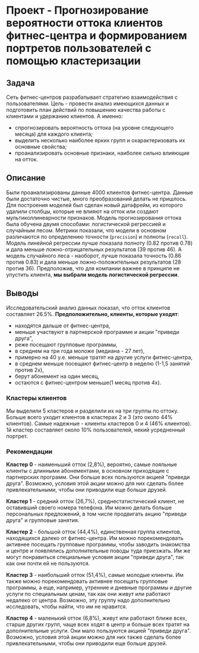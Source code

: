 # Проект - Прогнозирование вероятности оттока клиентов фитнес-центра и формированием портретов пользователей с помощью кластеризации

## Задача
Сеть фитнес-центров разрабатывает стратегию взаимодействия с пользователями. Цель - провести анализ имеющихся данных и подготовить план действий по повышению качества работы с клиентами и удержанию клиентов. А именно:
- cпрогнозировать вероятность оттока (на уровне следующего месяца) для каждого клиента;
- выделить несколько наиболее ярких групп и охарактеризовать их основные свойства;
- проанализировать основные признаки, наиболее сильно влияющие на отток.

## Описание
Были проанализированы данные 4000 клиентов фитнес-центра. Данные были достаточно чистые, много преобразований делать не пришлось. Для построения моделей был сделан новый датафрейм, из которого удалили столбцы, которые не влияют на отток или создают мультиколлинеарности признаков. Модель прогнозирования оттока была обучена двумя способами: логистической регрессией и случайным лесом. Метрики показали, что модели в основном различаются по определению точности (`precision`) и полноты (`recall`). Модель линейной регрессии лучше показала полноту (0.82 против 0.78) и дала меньше ложно-отрицательных результатов (39 против 46). А модель случайного леса - наоборот, лучше показала точность (0.86 против 0.83) и дала меньше ложно-положительных результатов (28 против 36). Предположив, что для компании важнее в принципе не упустить клиента, **мы выбрали модель логистической регрессии**. 

## Выводы
Исследовательский анализ данных показал, что отток клиентов составляет 26.5%. **Предположительно, клиенты, которые уходят**:
- находятся дальше от фитнес-центра,
- меньше участвуют в партнерской программе и акции "приведи друга",
- реже посещают групповые программы,
- в среднем на три года моложе (медиана - 27 лет),
- примерно на 40 у.е. меньше тратят на другие услуги фитнес-центра,
- в среднем меньше посещают фитнес-центр в неделю (1-1,5 занятий против 2х),
- берут абонемент на один месяц,
- остаются с фитнес-центром меньше(1 месяц против 4х).

### Кластеры клиентов
Мы выделили 5 кластеров и разделили их на три группы по оттоку. Больше всего уходит клиентов в кластерах 2 и 3 (это около 44% клиентов). Самые надежные - клиенты кластеров 0 и 4 (46% клиентов). 1й кластер составляет около 10% пользователей, некий усредненный портрет.

### Рекомендации
**Кластер 0** - наименьший отток (2,8%), вероятно, самые лояльные клиенты с длинными абонементами, в основном приходящие с партнерских программ. Они больше всех пользуются акцией "приведи друга". Возможно, условия этой акции можно для них сделать более привлекательными, чтобы они приводили еще больше друзей. 

**Кластер 1** - средний отток (26,7%), среднестатистический клиент, не оставивший своего номера телефона. Им можно делать больше персональных предложений, в том числе продвигать акцию "приведи друга" и групповые занятия.

**Кластер 2** - большой отток (44,4%), единственная группа клиентов, находящихся далеко от фитнес-центра. Им можно порекомендовать активнее посещать групповые программы, чтобы заводить знакомства и центре и появлялись дополнительные поводы туда приезжать. Им же могут понравиться специальные условия акции "приведи друга", так как они почти ей не пользуются.

**Кластер 3** - наибольший отток (51,4%), самые молодые клиенты. Им также можно порекомендовать активнее посещать групповые программы, а еще, например, утренние и дневные программы и другие услуги по специальным ценам, так как они живут или работают недалеко от центра. Возможно, эту группу надо дополнительно исследовать, чтобы найти, что им не нравится. 

**Кластер 4** - маленький отток (6,8%), живут или работают ближе всех, старше других групп, чаще всех ходят в центр и больше всех тратят на дополнительные услуги. Они мало пользуются акцией "приведи друга". Возможно, условия этой акции можно для них также сделать более привлекательными, чтобы они приводили еще больше друзей. 
